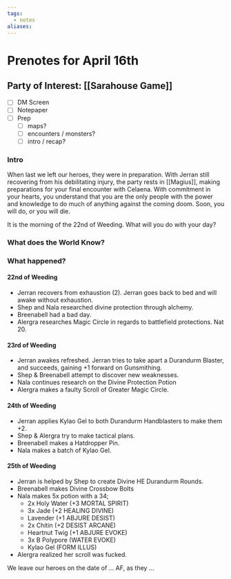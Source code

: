 ```yaml
---
tags:
  - notes
aliases:
---
```


# Prenotes for April 16th
## Party of Interest: [[Sarahouse Game]]
- [ ] DM Screen
- [ ] Notepaper
- [ ] Prep
	- [ ] maps?
	- [ ] encounters / monsters?
	- [ ] intro / recap?

### Intro
When last we left our heroes, they were in preparation. With Jerran still recovering from his debilitating injury, the party rests in [[Magius]], making preparations for your final encounter with Celaena. With commitment in your hearts, you understand that you are the only people with the power and knowledge to do much of anything against the coming doom. Soon, you will do, or you will die.

It is the morning of the 22nd of Weeding. What will you do with your day?

### What does the World Know?


### What happened?
#### 22nd of Weeding
- Jerran recovers from exhaustion (2). Jerran goes back to bed and will awake without exhaustion.
- Shep and Nala researched divine protection through alchemy.
- Breenabell had a bad day.
- Alergra researches Magic Circle in regards to battlefield protections. Nat 20.

#### 23rd of Weeding
- Jerran awakes refreshed. Jerran tries to take apart a Durandurm Blaster, and succeeds, gaining +1 forward on Gunsmithing. 
- Shep & Breenabell attempt to discover new weaknesses.
- Nala continues research on the Divine Protection Potion
- Alergra makes a faulty Scroll of Greater Magic Circle.

#### 24th of Weeding
- Jerran applies Kylao Gel to both Durandurm Handblasters to make them +2.
- Shep & Alergra try to make tactical plans.
- Breenabell makes a Hatdropper Pin.
- Nala makes a batch of Kylao Gel.

#### 25th of Weeding
- Jerran is helped by Shep to create Divine HE Durandurm Rounds.
- Breenabell makes Divine Crossbow Bolts
- Nala makes 5x potion with a 34;
	- 2x Holy Water (+3 MORTAL SPIRIT)
	- 3x Jade (+2 HEALING DIVINE)
	- Lavender (+1 ABJURE DESIST)
	- 2x Chitin (+2 DESIST ARCANE)
	- Heartnut Twig (+1 ABJURE EVOKE)
	- 3x B Polypore (WATER EVOKE)
	- Kylao Gel (FORM ILLUS)
- Alergra realized her scroll was fucked.

We leave our heroes on the date of ... AF, as they ...